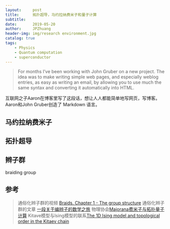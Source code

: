 ```yaml
---
layout:     post
title:      拓扑超导，马约拉纳费米子和量子计算
subtitle:   
date:       2019-05-20
author:     JPZhuang
header-img: img/research environment.jpg
catalog: true
tags:
    - Physics
    - Quantum computation
    - superconductor
---
```


<head>
    <script src="https://cdn.mathjax.org/mathjax/latest/MathJax.js?config=TeX-AMS-MML_HTMLorMML" type="text/javascript"></script>
    <script type="text/x-mathjax-config">
        MathJax.Hub.Config({
            tex2jax: {
            skipTags: ['script', 'noscript', 'style', 'textarea', 'pre'],
            inlineMath: [['$','$']]
            }
        });
    </script>
</head>



> For months I’ve been working with John Gruber on a new project. The idea was to make writing simple web pages, and especially weblog entries, as easy as writing an email, by allowing you to use much the same syntax and converting it automatically into HTML.

互联网之子Aaron在博客里写了这段话，想让人人都能简单地写网页，写博客。
Aaron和John Gruber创造了 Markdown 语言。

## 马约拉纳费米子



## 拓扑超导



## 辫子群

braiding group


## 参考

>  通俗化辫子群的视频 [Braids. Chapter 1 - The group structure](https://www.youtube.com/watch?v=u3Gt578803I)
>  通俗化辫子群的文章 [一段关于编辫子的数学之旅](https://kuaibao.qq.com/s/20180803A15L5400?refer=spider)
>  物理协会[Majorana费米子与拓扑量子计算](https://www.jianshu.com/p/9b6e37f28817)
>  Kitave模型与Ising模型的联系[The 1D Ising model and topological order in the Kitaev chain](https://arxiv.org/pdf/1402.5262.pdf)





